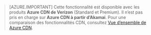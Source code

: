 > [AZURE.IMPORTANT] Cette fonctionnalité est disponible avec les produits **Azure CDN de Verizon** (Standard et Premium). Il n’est pas pris en charge sur **Azure CDN à partir d’Akamai**.  Pour une comparaison des fonctionnalités CDN, consultez [Vue d’ensemble de Azure CDN](cdn-overview.md#azure-cdn-features). 